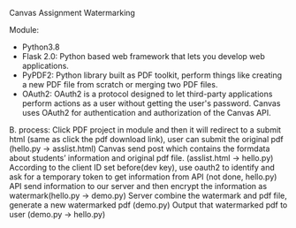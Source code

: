 Canvas Assignment Watermarking

Module:
- Python3.8
- Flask 2.0: Python based web framework that lets you develop web applications.
- PyPDF2: Python library built as PDF toolkit, perform things like creating a new PDF file from scratch or merging two PDF files.
- OAuth2: OAuth2 is a protocol designed to let third-party applications perform actions as a user without getting the user's password. Canvas uses OAuth2 for authentication and authorization of the Canvas API.

B. process: 
Click PDF project in module and then it will redirect to a submit html (same as click the pdf download link), user can submit the original pdf (hello.py → asslist.html)
Canvas send post which contains the formdata about students’ information and original pdf file.  (asslist.html → hello.py)
According to the client ID set before(dev key), use oauth2 to identify and ask for a temporary token to get information from API (not done, hello.py)
API send information to our server and then encrypt the information as watermark(hello.py → demo.py)
Server combine the watermark and pdf file, generate a new watermarked pdf (demo.py)
Output that watermarked pdf to user (demo.py -> hello.py)

